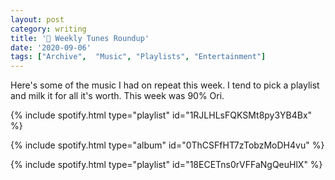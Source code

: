 ```yaml
---
layout: post
category: writing
title: '🎵 Weekly Tunes Roundup'
date: '2020-09-06'
tags: ["Archive",  "Music", "Playlists", "Entertainment"]
---
```


Here's some of the music I had on repeat this week. I tend to pick a playlist and milk it for all it's worth. This week was 90% Ori.

{% include spotify.html type="playlist" id="1RJLHLsFQKSMt8py3YB4Bx" %}

{% include spotify.html type="album" id="0ThCSFfHT7zTobzMoDH4vu" %}

{% include spotify.html type="playlist" id="18ECETns0rVFFaNgQeuHlX" %}